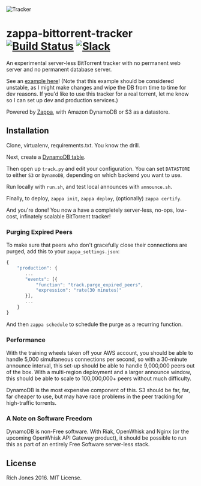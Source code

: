 ![Tracker](http://i.imgur.com/2e7KpW7.jpg)
# zappa-bittorrent-tracker [![Build Status](https://travis-ci.org/Miserlou/zappa-bittorrent-tracker.svg)](https://travis-ci.org/Miserlou/zappa-bittorrent-tracker) [![Slack](https://img.shields.io/badge/chat-slack-ff69b4.svg)](https://slack.zappa.io/)

An experimental server-less BitTorrent tracker with no permanent web server and no permanent database server.

See an [example here](https://tracker.zappa.io/)!
(Note that this example should be considered unstable, as I might make changes and wipe the DB from time to time for dev reasons. If you'd like to use this tracker for a real torrent, let me know so I can set up dev and production services.)

Powered by [Zappa](https://github.com/Miserlou/Zappa), with Amazon DynamoDB or S3 as a datastore.

## Installation

Clone, virtualenv, requirements.txt. You know the drill.

Next, create a [DynamoDB table](https://console.aws.amazon.com/dynamodb/home?region=us-east-1#).

Then open up `track.py` and edit your configuration. You can set `DATASTORE` to either `S3` or `DynamoDB`, depending on which backend you want to use.

Run locally with `run.sh`, and test local announces with `announce.sh`.

Finally, to deploy, `zappa init`, `zappa deploy`, (optionally) `zappa certify`.

And you're done! You now a have a completely server-less, no-ops, low-cost, infinately scalable BitTorrent tracker!

### Purging Expired Peers

To make sure that peers who don't gracefully close their connections are purged, add this to your `zappa_settings.json`:

```javascript
{
    "production": {
       ...
       "events": [{
           "function": "track.purge_expired_peers",
           "expression": "rate(30 minutes)"
       }],
       ...
    }
}
```

And then `zappa schedule` to schedule the purge as a recurring function.

### Performance

With the training wheels taken off your AWS account, you should be able to handle 5,000 simultaneous connections per second, so with a 30-minute announce interval, this set-up should be able to handle 9,000,000 peers out of the box. With a multi-region deployment and a larger announce window, this should be able to scale to 100,000,000+ peers without much difficulty.

DynamoDB is the most expensive component of this. S3 should be far, far, far cheaper to use, but may have race problems in the peer tracking for high-traffic torrents.

### A Note on Software Freedom

DynamoDB is non-Free software. With Riak, OpenWhisk and Nginx (or the upcoming OpenWhisk API Gateway product), it should be possible to run this as part of an entirely Free Software server-less stack.

## License

Rich Jones 2016. MIT License.
